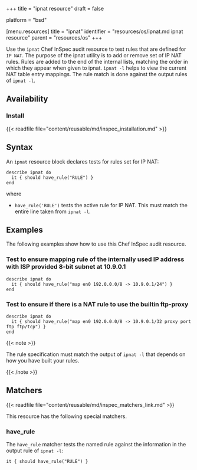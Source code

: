 +++
title = "ipnat resource"
draft = false

platform = "bsd"

[menu.resources]
    title = "ipnat"
    identifier = "resources/os/ipnat.md ipnat resource"
    parent = "resources/os"
+++

Use the `ipnat` Chef InSpec audit resource to test rules that are defined for `IP NAT`. The purpose of the ipnat utility is to add or remove set of IP NAT rules. Rules are added to the end of the internal lists, matching the order in which they appear when given to ipnat. `ipnat -l` helps to view the current NAT table entry mappings. The rule match is done against the output rules of `ipnat -l`.

## Availability

### Install

{{< readfile file="content/reusable/md/inspec_installation.md" >}}

## Syntax

An `ipnat` resource block declares tests for rules set for IP NAT:

    describe ipnat do
      it { should have_rule("RULE") }
    end

where

- `have_rule('RULE')` tests the active rule for IP NAT. This must match the entire line taken from `ipnat -l`.

## Examples

The following examples show how to use this Chef InSpec audit resource.

### Test to ensure mapping rule of the internally used IP address with ISP provided 8-bit subnet at 10.9.0.1

    describe ipnat do
      it { should have_rule("map en0 192.0.0.0/8 -> 10.9.0.1/24") }
    end

### Test to ensure if there is a NAT rule to use the builtin ftp-proxy

    describe ipnat do
      it { should have_rule("map en0 192.0.0.0/8 -> 10.9.0.1/32 proxy port ftp ftp/tcp") }
    end

{{< note >}}

The rule specification must match the output of `ipnat -l` that depends on how you have built your rules.

{{< /note >}}

## Matchers

{{< readfile file="content/reusable/md/inspec_matchers_link.md" >}}

This resource has the following special matchers.

### have_rule

The `have_rule` matcher tests the named rule against the information in the output rule of `ipnat -l`:

    it { should have_rule("RULE") }
